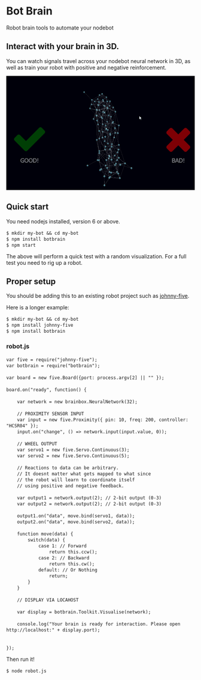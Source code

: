 # Bot Brain

Robot brain tools to automate your nodebot

## Interact with your brain in 3D.

You can watch signals travel across your nodebot neural network in 3D, as well as train your robot with positive and negative reinforcement.

![brain-3d.png](brain-3d.gif)

## Quick start

You need nodejs installed, version 6 or above.

```
$ mkdir my-bot && cd my-bot
$ npm install botbrain
$ npm start
```

The above will perform a quick test with a random visualization. For a full test you need to rig up a robot.

## Proper setup

You should be adding this to an existing robot project such as [johnny-five](http://johnny-five.io/).

Here is a longer example:

```
$ mkdir my-bot && cd my-bot
$ npm install johnny-five
$ npm install botbrain
```

### robot.js
```
var five = require("johnny-five");
var botbrain = require("botbrain");

var board = new five.Board({port: process.argv[2] || "" });

board.on("ready", function() {

    var network = new brainbox.NeuralNetwork(32);

    // PROXIMITY SENSOR INPUT
    var input = new five.Proximity({ pin: 10, freq: 200, controller: "HCSR04" });
    input.on("change", () => network.input(input.value, 0));

    // WHEEL OUTPUT
    var servo1 = new five.Servo.Continuous(3);
    var servo2 = new five.Servo.Continuous(5);

    // Reactions to data can be arbitrary.
    // It doesnt matter what gets mapped to what since
    // the robot will learn to coordinate itself
    // using positive and negative feedback.

    var output1 = network.output(2); // 2-bit output (0-3)
    var output2 = network.output(2); // 2-bit output (0-3)

    output1.on("data", move.bind(servo1, data));
    output2.on("data", move.bind(servo2, data));

    function move(data) {
        switch(data) {
            case 1: // Forward
                return this.ccw();
    		case 2: // Backward
                return this.cw();
 			default: // Or Nothing
                return;
    	}
    }

    // DISPLAY VIA LOCAHOST

    var display = botbrain.Toolkit.Visualise(network);

    console.log("Your brain is ready for interaction. Please open http://localhost:" + display.port);


});
```

Then run it!

```
$ node robot.js
```
